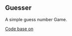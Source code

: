 Guesser
-------
A simple guess number Game.

[Code base on](http://aharrisbooks.net/h5g/h5g_4/numGuess.html)
